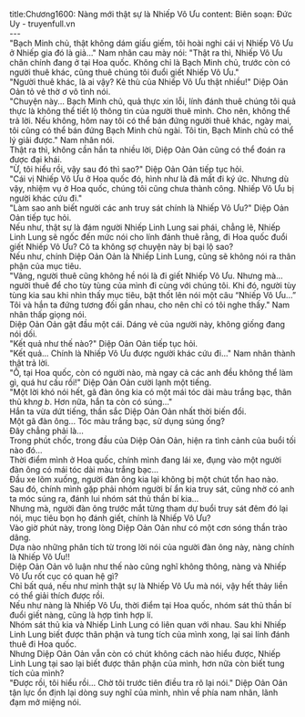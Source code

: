 title:Chương1600: Nàng mới thật sự là Nhiếp Vô Ưu
content:
Biên soạn: Đức Uy - truyenfull.vn<br>---<br>"Bạch Minh chủ, thật không dám giấu giếm, tôi hoài nghi cái vị Nhiếp Vô Ưu ở Nhiếp gia đó là giả..." Nam nhân cau mày nói: "Thật ra thì, Nhiếp Vô Ưu chân chính đang ở tại Hoa quốc. Không chỉ là Bạch Minh chủ, trước còn có người thuê khác, cũng thuê chúng tôi đuổi giết Nhiếp Vô Ưu."<br>"Người thuê khác, là ai vậy? Kẻ thù của Nhiếp Vô Ưu thật nhiều!" Diệp Oản Oản tỏ vẻ thờ ơ vô tình nói.<br>"Chuyện này... Bạch Minh chủ, quả thực xin lỗi, lính đánh thuê chúng tôi quả thực là không thể tiết lộ thông tin của người thuê mình. Cho nên, không thể trả lời. Nếu không, hôm nay tôi có thể bán đứng người thuê khác, ngày mai, tôi cũng có thể bán đứng Bạch Minh chủ ngài. Tôi tin, Bạch Minh chủ có thể lý giải được." Nam nhân nói.<br>Thật ra thì, không cần hắn ta nhiều lời, Diệp Oản Oản cũng có thể đoán ra được đại khái.<br>"Ừ, tôi hiểu rồi, vậy sau đó thì sao?" Diệp Oản Oản tiếp tục hỏi.<br>"Cái vị Nhiếp Vô Ưu ở Hoa quốc đó, hình như là đã mất đi ký ức. Nhưng dù vậy, nhiệm vụ ở Hoa quốc, chúng tôi cũng chưa thành công. Nhiếp Vô Ưu bị người khác cứu đi."<br>"Làm sao anh biết người các anh truy sát chính là Nhiếp Vô Ưu?" Diệp Oản Oản tiếp tục hỏi.<br>Nếu như, thật sự là đám người Nhiếp Linh Lung sai phái, chẳng lẽ, Nhiếp Linh Lung sẽ ngốc đến mức nói cho lính đánh thuê rằng, đi Hoa quốc đuổi giết Nhiếp Vô Ưu? Cô ta không sợ chuyện này bị bại lộ sao?<br>Nếu như, chính Diệp Oản Oản là Nhiếp Linh Lung, cũng sẽ không nói ra thân phận của mục tiêu.<br>"Vâng, người thuê cũng không hề nói là đi giết Nhiếp Vô Ưu. Nhưng mà…người thuê để cho tùy tùng của mình đi cùng với chúng tôi. Khi đó, người tùy tùng kia sau khi nhìn thấy mục tiêu, bật thốt lên nói một câu “Nhiếp Vô Ưu...” Tôi và hắn ta đứng tương đối gần nhau, cho nên chỉ có tôi nghe thấy." Nam nhân thấp giọng nói.<br>Diệp Oản Oản gật đầu một cái. Dáng vẻ của người này, không giống đang nói dối.<br>"Kết quả như thế nào?" Diệp Oản Oản tiếp tục hỏi.<br>"Kết quả... Chính là Nhiếp Vô Ưu được người khác cứu đi..." Nam nhân thành thật trả lời.<br>"Ồ, tại Hoa quốc, còn có người nào, mà ngay cả các anh đều không thể làm gì, quá hư cấu rồi!" Diệp Oản Oản cười lạnh một tiếng.<br>"Một lời khó nói hết, gã đàn ông kia có một mái tóc dài màu trắng bạc, thân thủ kh*ng b*. Hơn nữa, hắn ta còn có súng..."<br>Hắn ta vừa dứt tiếng, thần sắc Diệp Oản Oản nhất thời biến đổi.<br>Một gã đàn ông... Tóc màu trắng bạc, sử dụng súng ống?<br>Đây chẳng phải là...<br>Trong phút chốc, trong đầu của Diệp Oản Oản, hiện ra tình cảnh của buổi tối nào đó…<br>Thời điểm mình ở Hoa quốc, chính mình đang lái xe, đụng vào một người đàn ông có mái tóc dài màu trắng bạc…<br>Đầu xe lõm xuống, người đàn ông kia lại không bị một chút tổn hao nào.<br>Sau đó, chính mình gặp phải nhóm người bí ẩn kia truy sát, cũng nhờ có anh ta móc súng ra, đánh lui nhóm sát thủ thần bí kia...<br>Nhưng mà, người đàn ông trước mắt từng tham dự buổi truy sát đêm đó lại nói, mục tiêu bọn họ đánh giết, chính là Nhiếp Vô Ưu?<br>Vào giờ phút này, trong lòng Diệp Oản Oản như có một cơn sóng thần trào dâng.<br>Dựa nào những phân tích từ trong lời nói của người đàn ông này, nàng chính là Nhiếp Vô Ưu!!<br>Diệp Oản Oản vô luận như thế nào cũng nghĩ không thông, nàng và Nhiếp Vô Ưu rốt cục có quan hệ gì?<br>Chỉ bất quá, nếu như mình thật sự là Nhiếp Vô Ưu mà nói, vậy hết thảy liền có thể giải thích được rồi.<br>Nếu như nàng là Nhiếp Vô Ưu, thời điểm tại Hoa quốc, nhóm sát thủ thần bí đuổi giết nàng, cũng là hợp tình hợp lí.<br>Nhóm sát thủ kia và Nhiếp Linh Lung có liên quan với nhau. Sau khi Nhiếp Linh Lung biết được thân phận và tung tích của mình xong, lại sai lính đánh thuê đi Hoa quốc.<br>Nhưng Diệp Oản Oản vẫn còn có chút không cách nào hiểu được, Nhiếp Linh Lung tại sao lại biết được thân phận của mình, hơn nữa còn biết tung tích của mình?<br>"Được rồi, tôi hiểu rồi... Chờ tôi trước tiên điều tra rõ lại nói." Diệp Oản Oản tận lực ổn định lại dòng suy nghĩ của mình, nhìn về phía nam nhân, lãnh đạm mở miệng nói.